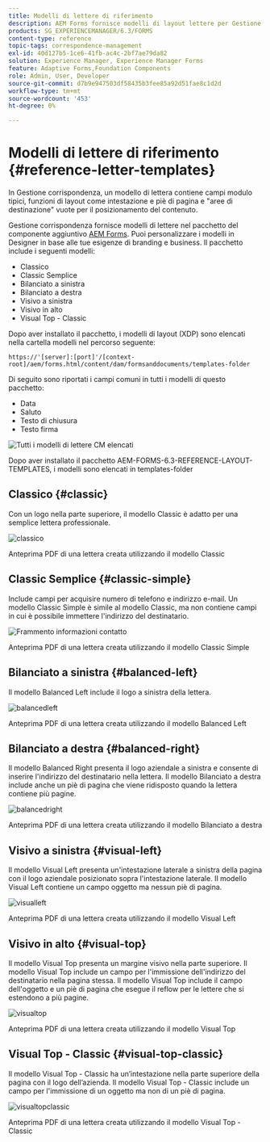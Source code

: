 ```yaml
---
title: Modelli di lettere di riferimento
description: AEM Forms fornisce modelli di layout lettere per Gestione corrispondenza che è possibile utilizzare per creare lettere in modo rapido.
products: SG_EXPERIENCEMANAGER/6.3/FORMS
content-type: reference
topic-tags: correspondence-management
exl-id: 40d127b5-1ce6-41fb-ac4c-2bf7ae79da82
solution: Experience Manager, Experience Manager Forms
feature: Adaptive Forms,Foundation Components
role: Admin, User, Developer
source-git-commit: d7b9e947503df58435b3fee85a92d51fae8c1d2d
workflow-type: tm+mt
source-wordcount: '453'
ht-degree: 0%

---
```


# Modelli di lettere di riferimento {#reference-letter-templates}

In Gestione corrispondenza, un modello di lettera contiene campi modulo tipici, funzioni di layout come intestazione e piè di pagina e &quot;aree di destinazione&quot; vuote per il posizionamento del contenuto.

Gestione corrispondenza fornisce modelli di lettere nel pacchetto del componente aggiuntivo [AEM Forms](https://experienceleague.adobe.com/docs/experience-manager-release-information/aem-release-updates/forms-updates/aem-forms-releases.html?lang=it). Puoi personalizzare i modelli in Designer in base alle tue esigenze di branding e business. Il pacchetto include i seguenti modelli:

* Classico
* Classic Semplice
* Bilanciato a sinistra
* Bilanciato a destra
* Visivo a sinistra
* Visivo in alto
* Visual Top - Classic

Dopo aver installato il pacchetto, i modelli di layout (XDP) sono elencati nella cartella modelli nel percorso seguente:

`https://'[server]:[port]'/[context-root]/aem/forms.html/content/dam/formsanddocuments/templates-folder`

Di seguito sono riportati i campi comuni in tutti i modelli di questo pacchetto:

* Data
* Saluto
* Testo di chiusura
* Testo firma

![Tutti i modelli di lettere CM elencati](assets/templatescorrespondence.png)

Dopo aver installato il pacchetto AEM-FORMS-6.3-REFERENCE-LAYOUT-TEMPLATES, i modelli sono elencati in templates-folder

## Classico {#classic}

Con un logo nella parte superiore, il modello Classic è adatto per una semplice lettera professionale.

![classico](assets/classic.png)

Anteprima PDF di una lettera creata utilizzando il modello Classic

## Classic Semplice {#classic-simple}

Include campi per acquisire numero di telefono e indirizzo e-mail. Un modello Classic Simple è simile al modello Classic, ma non contiene campi in cui è possibile immettere l&#39;indirizzo del destinatario.

![Frammento informazioni contatto](assets/classicsimple.png)

Anteprima PDF di una lettera creata utilizzando il modello Classic Simple

## Bilanciato a sinistra {#balanced-left}

Il modello Balanced Left include il logo a sinistra della lettera.

![balancedleft](assets/balancedleft.png)

Anteprima PDF di una lettera creata utilizzando il modello Balanced Left

## Bilanciato a destra {#balanced-right}

Il modello Balanced Right presenta il logo aziendale a sinistra e consente di inserire l&#39;indirizzo del destinatario nella lettera. Il modello Bilanciato a destra include anche un piè di pagina che viene ridisposto quando la lettera contiene più pagine.

![balancedright](assets/balancedright.png)

Anteprima PDF di una lettera creata utilizzando il modello Bilanciato a destra

## Visivo a sinistra {#visual-left}

Il modello Visual Left presenta un&#39;intestazione laterale a sinistra della pagina con il logo aziendale posizionato sopra l&#39;intestazione laterale. Il modello Visual Left contiene un campo oggetto ma nessun piè di pagina.

![visualleft](assets/visualleft.png)

Anteprima PDF di una lettera creata utilizzando il modello Visual Left

## Visivo in alto {#visual-top}

Il modello Visual Top presenta un margine visivo nella parte superiore. Il modello Visual Top include un campo per l&#39;immissione dell&#39;indirizzo del destinatario nella pagina stessa. Il modello Visual Top include il campo dell&#39;oggetto e un piè di pagina che esegue il reflow per le lettere che si estendono a più pagine.

![visualtop](assets/visualtop.png)

Anteprima PDF di una lettera creata utilizzando il modello Visual Top

## Visual Top - Classic {#visual-top-classic}

Il modello Visual Top - Classic ha un’intestazione nella parte superiore della pagina con il logo dell’azienda. Il modello Visual Top - Classic include un campo per l&#39;immissione di un oggetto ma non di un piè di pagina.

![visualtopclassic](assets/visualtopclassic.png)

Anteprima PDF di una lettera creata utilizzando il modello Visual Top - Classic
